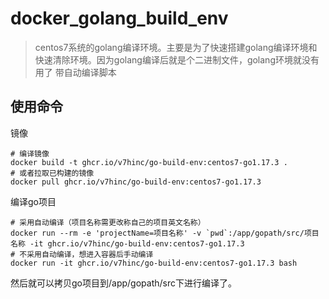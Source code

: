 # docker_golang_build_env

> centos7系统的golang编译环境。主要是为了快速搭建golang编译环境和快速清除环境。因为golang编译后就是个二进制文件，golang环境就没有用了
> 带自动编译脚本
## 使用命令
镜像
```
# 编译镜像
docker build -t ghcr.io/v7hinc/go-build-env:centos7-go1.17.3 .
# 或者拉取已构建的镜像
docker pull ghcr.io/v7hinc/go-build-env:centos7-go1.17.3
```
编译go项目
```
# 采用自动编译（项目名称需更改称自己的项目英文名称）
docker run --rm -e 'projectName=项目名称' -v `pwd`:/app/gopath/src/项目名称 -it ghcr.io/v7hinc/go-build-env:centos7-go1.17.3
# 不采用自动编译，想进入容器后手动编译
docker run -it ghcr.io/v7hinc/go-build-env:centos7-go1.17.3 bash
```

然后就可以拷贝go项目到/app/gopath/src下进行编译了。